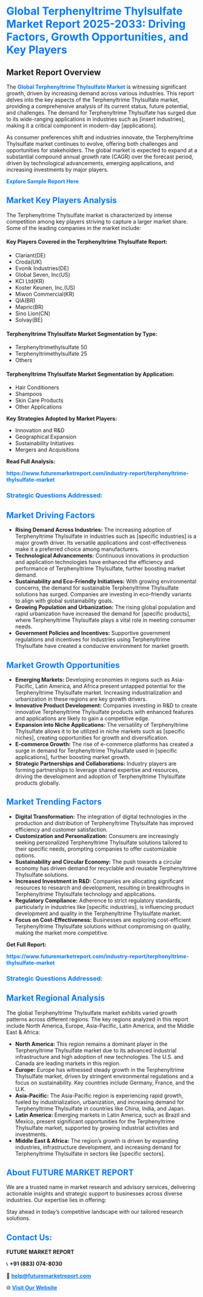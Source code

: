 <h1 style="color: #007BFF;">Global Terphenyltrime Thylsulfate Market Report 2025-2033: Driving Factors, Growth Opportunities, and Key Players</h1>

<section id="overview">
<h2>Market Report Overview</h2>
<p>The <a href="https://www.futuremarketreport.com/industry-report/terphenyltrime-thylsulfate-market" style="color: #007BFF; text-decoration: none;"><strong>Global Terphenyltrime Thylsulfate Market</strong></a> is witnessing significant growth, driven by increasing demand across various industries. This report delves into the key aspects of the Terphenyltrime Thylsulfate market, providing a comprehensive analysis of its current status, future potential, and challenges. The demand for Terphenyltrime Thylsulfate has surged due to its wide-ranging applications in industries such as [insert industries], making it a critical component in modern-day [applications].</p>
<p>As consumer preferences shift and industries innovate, the Terphenyltrime Thylsulfate market continues to evolve, offering both challenges and opportunities for stakeholders. The global market is expected to expand at a substantial compound annual growth rate (CAGR) over the forecast period, driven by technological advancements, emerging applications, and increasing investments by major players.</p>
</section>

<section id="overview">
<p><a href="https://www.futuremarketreport.com/request-sample/reportId=105806" style="color: #007BFF; text-decoration: none;"><strong>Explore Sample Report Here</strong></a></p>
</section>

<section id="key-players">
<h2 style="color: #007BFF;">Market Key Players Analysis</h2>
<p>The Terphenyltrime Thylsulfate market is characterized by intense competition among key players striving to capture a larger market share. Some of the leading companies in the market include:</p>
<h4>Key Players Covered in the Terphenyltrime Thylsulfate Report:</h4>
<ul><li>Clariant(DE)</li><li>Croda(UK)</li><li>Evonik Industries(DE)</li><li>Global Seven, Inc(US)</li><li>KCI Ltd(KR)</li><li>Koster Keunen, Inc.(US)</li><li>Miwon Commercial(KR)</li><li>QIA(BR)</li><li>Mapric(BR)</li><li>Sino Lion(CN)</li><li>Solvay(BE)</li></ul>
<h4>Terphenyltrime Thylsulfate Market Segmentation by Type:</h4>
<ul><li>Terphenyltrimethylsulfate 50</li><li>Terphenyltrimethylsulfate 25</li><li>Others</li></ul>

<h4>Terphenyltrime Thylsulfate Market Segmentation by Application:</h4>
<ul><li>Hair Conditioners</li><li>Shampoos</li><li>Skin Care Products</li><li>Other Applications</li></ul>
<p><strong>Key Strategies Adopted by Market Players:</strong></p>
<ul>
<li>Innovation and R&D</li>
<li>Geographical Expansion</li>
<li>Sustainability Initiatives</li>
<li>Mergers and Acquisitions</li>
</ul>
</section>

<section>
<p><strong>Read Full Analysis: </strong></p><a href="https://www.futuremarketreport.com/industry-report/terphenyltrime-thylsulfate-market" style="color: #007BFF; text-decoration: none;"><strong>https://www.futuremarketreport.com/industry-report/terphenyltrime-thylsulfate-market</strong></a>
<h3 style="color: #007BFF;">Strategic Questions Addressed:</h3>
</section>

<section id="driving-factors">
<h2 style="color: #007BFF;">Market Driving Factors</h2>
<ul>
<li><strong>Rising Demand Across Industries:</strong> The increasing adoption of Terphenyltrime Thylsulfate in industries such as [specific industries] is a major growth driver. Its versatile applications and cost-effectiveness make it a preferred choice among manufacturers.</li>
<li><strong>Technological Advancements:</strong> Continuous innovations in production and application technologies have enhanced the efficiency and performance of Terphenyltrime Thylsulfate, further boosting market demand.</li>
<li><strong>Sustainability and Eco-Friendly Initiatives:</strong> With growing environmental concerns, the demand for sustainable Terphenyltrime Thylsulfate solutions has surged. Companies are investing in eco-friendly variants to align with global sustainability goals.</li>
<li><strong>Growing Population and Urbanization:</strong> The rising global population and rapid urbanization have increased the demand for [specific products], where Terphenyltrime Thylsulfate plays a vital role in meeting consumer needs.</li>
<li><strong>Government Policies and Incentives:</strong> Supportive government regulations and incentives for industries using Terphenyltrime Thylsulfate have created a conducive environment for market growth.</li>
</ul>
</section>

<section id="growth-opportunities">
<h2 style="color: #007BFF;">Market Growth Opportunities</h2>
<ul>
<li><strong>Emerging Markets:</strong> Developing economies in regions such as Asia-Pacific, Latin America, and Africa present untapped potential for the Terphenyltrime Thylsulfate market. Increasing industrialization and urbanization in these regions are key growth drivers.</li>
<li><strong>Innovative Product Development:</strong> Companies investing in R&D to create innovative Terphenyltrime Thylsulfate products with enhanced features and applications are likely to gain a competitive edge.</li>
<li><strong>Expansion into Niche Applications:</strong> The versatility of Terphenyltrime Thylsulfate allows it to be utilized in niche markets such as [specific niches], creating opportunities for growth and diversification.</li>
<li><strong>E-commerce Growth:</strong> The rise of e-commerce platforms has created a surge in demand for Terphenyltrime Thylsulfate used in [specific applications], further boosting market growth.</li>
<li><strong>Strategic Partnerships and Collaborations:</strong> Industry players are forming partnerships to leverage shared expertise and resources, driving the development and adoption of Terphenyltrime Thylsulfate products globally.</li>
</ul>
</section>

<section id="trending-factors">
<h2 style="color: #007BFF;">Market Trending Factors</h2>
<ul>
<li><strong>Digital Transformation:</strong> The integration of digital technologies in the production and distribution of Terphenyltrime Thylsulfate has improved efficiency and customer satisfaction.</li>
<li><strong>Customization and Personalization:</strong> Consumers are increasingly seeking personalized Terphenyltrime Thylsulfate solutions tailored to their specific needs, prompting companies to offer customizable options.</li>
<li><strong>Sustainability and Circular Economy:</strong> The push towards a circular economy has driven demand for recyclable and reusable Terphenyltrime Thylsulfate solutions.</li>
<li><strong>Increased Investment in R&D:</strong> Companies are allocating significant resources to research and development, resulting in breakthroughs in Terphenyltrime Thylsulfate technology and applications.</li>
<li><strong>Regulatory Compliance:</strong> Adherence to strict regulatory standards, particularly in industries like [specific industries], is influencing product development and quality in the Terphenyltrime Thylsulfate market.</li>
<li><strong>Focus on Cost-Effectiveness:</strong> Businesses are exploring cost-efficient Terphenyltrime Thylsulfate solutions without compromising on quality, making the market more competitive.</li>
</ul>
</section>

<section>
<p><strong>Get Full Report: </strong></p><a href="https://www.futuremarketreport.com/industry-report/terphenyltrime-thylsulfate-market" style="color: #007BFF; text-decoration: none;"><strong>https://www.futuremarketreport.com/industry-report/terphenyltrime-thylsulfate-market</strong></a>
<h3 style="color: #007BFF;">Strategic Questions Addressed:</h3>
</section>


<section id="regional-analysis">
<h2 style="color: #007BFF;">Market Regional Analysis</h2>
<p>The global Terphenyltrime Thylsulfate market exhibits varied growth patterns across different regions. The key regions analyzed in this report include North America, Europe, Asia-Pacific, Latin America, and the Middle East & Africa:</p>
<ul>
<li><strong>North America:</strong> This region remains a dominant player in the Terphenyltrime Thylsulfate market due to its advanced industrial infrastructure and high adoption of new technologies. The U.S. and Canada are leading markets in this region.</li>
<li><strong>Europe:</strong> Europe has witnessed steady growth in the Terphenyltrime Thylsulfate market, driven by stringent environmental regulations and a focus on sustainability. Key countries include Germany, France, and the U.K.</li>
<li><strong>Asia-Pacific:</strong> The Asia-Pacific region is experiencing rapid growth, fueled by industrialization, urbanization, and increasing demand for Terphenyltrime Thylsulfate in countries like China, India, and Japan.</li>
<li><strong>Latin America:</strong> Emerging markets in Latin America, such as Brazil and Mexico, present significant opportunities for the Terphenyltrime Thylsulfate market, supported by growing industrial activities and investments.</li>
<li><strong>Middle East & Africa:</strong> The region’s growth is driven by expanding industries, infrastructure development, and increasing demand for Terphenyltrime Thylsulfate in sectors like [specific sectors].</li>
</ul>
</section>

<footer>
<h2 style="color: #007BFF;">About FUTURE MARKET REPORT</h2>
<p>We are a trusted name in market research and advisory services, delivering actionable insights and strategic support to businesses across diverse industries. Our expertise lies in offering:</p>

<p>Stay ahead in today’s competitive landscape with our tailored research solutions.</p>

<h2 style="color: #007BFF;">Contact Us:</h2>
<p><strong>FUTURE MARKET REPORT</strong></p>
<p>📞 <strong>+91 (883) 074-8030</strong></p>
<p>📧 <strong><a href="mailto:help@futuremarketreport.com" style="color: #007BFF;">help@futuremarketreport.com</a></strong></p>
<p>🌐 <strong><a href="https://www.futuremarketreport.com/" style="color: #007BFF;">Visit Our Website</a></strong></p>
</footer>